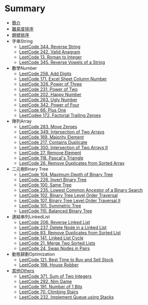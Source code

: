 # Summary

* [簡介](README.md)
* [難易度排序](sortbyacceptance.md)
* [題號排序](sortbynumber.md)
* 字串String
   * [LeetCode 344. Reverse String](questions/344md.md)
   * [LeetCode 242. Valid Anagram](questions/242md.md)
   * [LeetCode 13. Roman to Integer](questions/13md.md)
   * [LeetCode 345. Reverse Vowels of a String](questions/345md.md)
* 數學Number
   * [LeetCode 258. Add Digits](questions/258md.md)
   * [LeetCode 171. Excel Sheet Column Number](questions/171md.md)
   * [LeetCode 326. Power of Three](questions/326md.md)
   * [LeetCode 231. Power of Two](questions/231md.md)
   * [LeetCode 202. Happy Number](questions/202md.md)
   * [LeetCode 263. Ugly Number](questions/263md.md)
   * [LeetCode 342. Power of Four](questions/342md.md)
   * [LeetCode 66. Plus One](questions/66md.md)
   * [LeetCodee 172. Factorial Trailing Zeroes](questions/172md.md)
* 陣列Array
   * [LeetCode 283. Move Zeroes](questions/283md.md)
   * [LeetCode 349. Intersection of Two Arrays](questions/349md.md)
   * [LeetCode 169. Majority Element](questions/169md.md)
   * [LeetCode 217. Contains Duplicate](questions/217md.md)
   * [LeetCode 350. Intersection of Two Arrays II](questions/350md.md)
   * [LeetCode 27. Remove Element](questions/27md.md)
   * [LeetCode 118. Pascal's Triangle](questions/118md.md)
   * [LeetCode 26. Remove Duplicates from Sorted Array](questions/26md.md)
* 二元樹Binary Tree
   * [LeetCode 104. Maximum Depth of Binary Tree](questions/104md.md)
   * [LeetCode 226. Invert Binary Tree](questions/226md.md)
   * [LeetCode 100. Same Tree](questions/100md.md)
   * [LeetCode 235. Lowest Common Ancestor of a Binary Search](questions/235md.md)
   * [LeetCode 102. Binary Tree Level Order Traversal](questions/102md.md)
   * [LeetCode 107. Binary Tree Level Order Traversal II](questions/107md.md)
   * [LeetCode 101. Symmetric Tree](questions/101md.md)
   * [LeetCode 110. Balanced Binary Tree](questions/110md.md)
* 連結串列LinkedList
   * [LeetCode 206. Reverse Linked List](questions/206md.md)
   * [LeetCode 237. Delete Node in a Linked List](questions/237md.md)
   * [LeetCode 83. Remove Duplicates from Sorted List](questions/83md.md)
   * [LeetCode 141. Linked List Cycle](questions/141md.md)
   * [LeetCode 21. Merge Two Sorted Lists](questions/21md.md)
   * [LeetCode 24. Swap Nodes in Pairs](questions/24md.md)
* 動態歸劃Optimization
   * [LeetCode 121. Best Time to Buy and Sell Stock](questions/121md.md)
   * [LeetCode 198. House Robber](questions/198md.md)
* [其他Others](others.md)
   * [LeetCode 371. Sum of Two Integers](questions/371md.md)
   * [LeetCode 292. Nim Game](questions/292md.md)
   * [LeetCode 191. Number of 1 Bits](questions/191md.md)
   * [LeetCode 70. Climbing Stairs](questions/70md.md)
   * [LeetCode 232. Implement Queue using Stacks](questions/232md.md)

